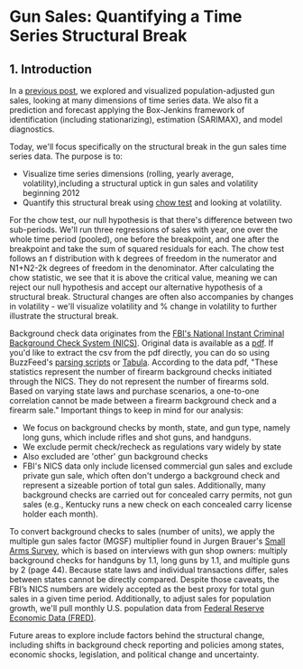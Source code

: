 # Gun Sales: Quantifying a Time Series Structural Break


## 1. Introduction

In a [previous post](https://crawstat.com/2020/12/15/guns-time-series-analysis-and-forecast/), we explored and visualized population-adjusted gun sales, looking at many dimensions of time series data. We also fit a prediction and forecast applying the Box-Jenkins framework of identification (including stationarizing), estimation (SARIMAX), and model diagnostics.
 
Today, we'll focus specifically on the structural break in the gun sales time series data. The purpose is to:

- Visualize time series dimensions (rolling, yearly average, volatility),including a structural uptick in gun sales and volatility beginning 2012
- Quantify this structural break using [chow test](https://en.wikipedia.org/wiki/Chow_test) and looking at volatility.

For the chow test, our null hypothesis is that there's difference between two sub-periods. We'll run three regressions of sales with year, one over the whole time period (pooled), one before the breakpoint, and one after the breakpoint and take the sum of squared residuals for each. The chow test follows an f distribution with k degrees of freedom in the numerator and N1+N2-2k degrees of freedom in the denominator. After calculating the chow statistic, we see that it is above the critical value, meaning we can reject our null hypothesis and accept our alternative hypothesis of a structural break. Structural changes are often also accompanies by changes in volatility - we'll visualize volatility and % change in volatility to further illustrate the structural break. 

Background check data originates from the [FBI's National Instant Criminal Background Check System (NICS)](https://www.fbi.gov/services/cjis/nics). Original data is available as a [pdf](https://www.fbi.gov/file-repository/nics_firearm_checks_-_month_year_by_state_type.pdf/view). If you'd like to extract the csv from the pdf directly, you can do so using BuzzFeed's [parsing scripts](https://github.com/BuzzFeedNews/nics-firearm-background-checks/tree/master/scripts) or [Tabula](https://tabula.technology/). According to the data pdf, "These statistics represent the number of firearm background checks initiated through the NICS. They do not represent the number of firearms sold. Based on varying state laws and purchase scenarios, a one-to-one correlation cannot be made between a firearm background check and a firearm sale." Important things to keep in mind for our analysis:

- We focus on background checks by month, state, and gun type, namely long guns, which include rifles and shot guns, and handguns.
- We exclude permit check/recheck as regulations vary widely by state
- Also excluded are 'other' gun background checks
- FBI's NICS data only include licensed commercial gun sales and exclude private gun sale, which often don't undergo a background check and represent a sizeable portion of total gun sales. Additionally, many background checks are carried out for concealed carry permits, not gun sales (e.g., Kentucky runs a new check on each concealed carry license holder each month).

To convert background checks to sales (number of units), we apply the multiple gun sales factor (MGSF) multiplier found in Jurgen Brauer's [Small Arms Survey](http://www.smallarmssurvey.org/fileadmin/docs/F-Working-papers/SAS-WP14-US-Firearms-Industry.pdf), which is based on interviews with gun shop owners: multiply background checks for handguns by 1.1, long guns by 1.1, and multiple guns by 2 (page 44). Because state laws and individual transactions differ, sales between states cannot be directly compared. Despite those caveats, the FBI’s NICS numbers are widely accepted as the best proxy for total gun sales in a given time period. Additionally, to adjust sales for population growth, we'll pull monthly U.S. population data from [Federal Reserve Economic Data (FRED)](https://fred.stlouisfed.org/).

Future areas to explore include factors behind the structural change, including shifts in background check reporting and policies among states, economic shocks, legislation, and political change and uncertainty. 
